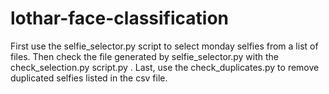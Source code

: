 # lothar-face-classification

First use the selfie_selector.py script to select monday selfies from
a list of files. Then check the file generated by selfie_selector.py
with the check_selection.py script.py . Last, use the
check_duplicates.py to remove duplicated selfies listed in the csv
file.

